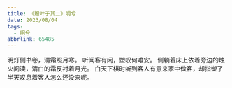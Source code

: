 ```yaml
---
title: 《赠叶子其二》明兮
date: 2023/08/04
tags:
  - 明兮
abbrlink: 65485
---
```

明灯侧书卷，清霜照月寒。
听闻客有闲，塑叹何难安。
侧躺着床上依着旁边的烛火阅渎，清白的霜反衬着月光。
白天下棋时听到客人有意来家中做客，却指塑了半天叹息着客人怎么还没来呢。
